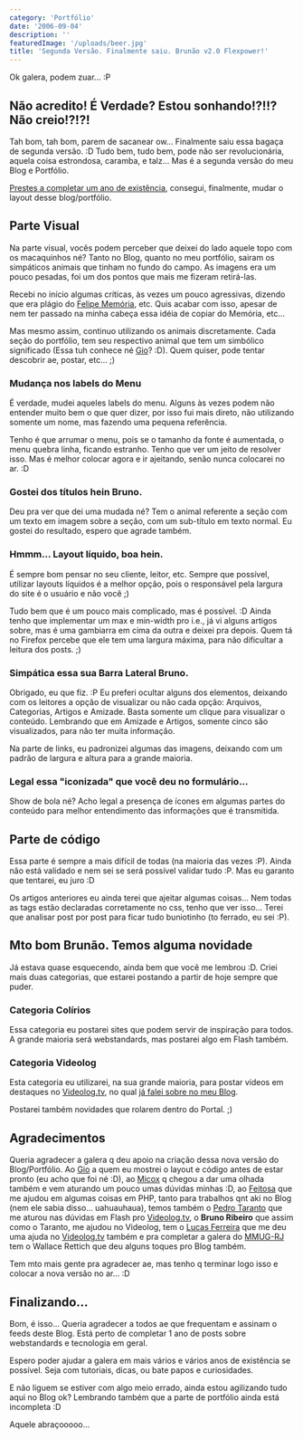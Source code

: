 ```yaml
---
category: 'Portfólio'
date: '2006-09-04'
description: ''
featuredImage: '/uploads/beer.jpg'
title: 'Segunda Versão. Finalmente saiu. Brunão v2.0 Flexpower!'
---
```


Ok galera, podem zuar... :P

## Não acredito! É Verdade? Estou sonhando!?!!? Não creio!?!?!

Tah bom, tah bom, parem de sacanear ow... Finalmente saiu essa bagaça de segunda versão. :D Tudo bem, tudo bem, pode não ser revolucionária, aquela coisa estrondosa, caramba, e talz... Mas é a segunda versão do meu Blog e Portfólio.

[Prestes a completar um ano de existência](/primeiro-passo), consegui, finalmente, mudar o layout desse blog/portfólio.

## Parte Visual

Na parte visual, vocês podem perceber que deixei do lado aquele topo com os macaquinhos né? Tanto no Blog, quanto no meu portfólio, sairam os simpáticos animais que tinham no fundo do campo. As imagens era um pouco pesadas, foi um dos pontos que mais me fizeram retirá-las.

Recebi no início algumas críticas, às vezes um pouco agressivas, dizendo que era plágio do [Felipe Memória](http://www.fmemoria.com.br 'Visitar o site do Felipe Memória'), etc. Quis acabar com isso, apesar de nem ter passado na minha cabeça essa idéia de copiar do Memória, etc...

Mas mesmo assim, continuo utilizando os animais discretamente. Cada seção do portfólio, tem seu respectivo animal que tem um simbólico significado (Essa tuh conhece né [Gio](http://www.bitfrito.com.br)? :D). Quem quiser, pode tentar descobrir ae, postar, etc... ;)

### Mudança nos labels do Menu

É verdade, mudei aqueles labels do menu. Alguns às vezes podem não entender muito bem o que quer dizer, por isso fui mais direto, não utilizando somente um nome, mas fazendo uma pequena referência.

Tenho é que arrumar o menu, pois se o tamanho da fonte é aumentada, o menu quebra linha, ficando estranho. Tenho que ver um jeito de resolver isso. Mas é melhor colocar agora e ir ajeitando, senão nunca colocarei no ar. :D

### Gostei dos títulos hein Bruno.

Deu pra ver que dei uma mudada né? Tem o animal referente a seção com um texto em imagem sobre a seção, com um sub-título em texto normal. Eu gostei do resultado, espero que agrade também.

### Hmmm... Layout líquido, boa hein.

É sempre bom pensar no seu cliente, leitor, etc. Sempre que possível, utilizar layouts líquidos é a melhor opção, pois o responsável pela largura do site é o usuário e não você ;)

Tudo bem que é um pouco mais complicado, mas é possível. :D Ainda tenho que implementar um max e min-width pro i.e., já vi alguns artigos sobre, mas é uma gambiarra em cima da outra e deixei pra depois. Quem tá no Firefox percebe que ele tem uma largura máxima, para não dificultar a leitura dos posts. ;)

### Simpática essa sua Barra Lateral Bruno.

Obrigado, eu que fiz. :P Eu preferi ocultar alguns dos elementos, deixando com os leitores a opção de visualizar ou não cada opção: Arquivos, Categorias, Artigos e Amizade. Basta somente um clique para visualizar o conteúdo. Lembrando que em Amizade e Artigos, somente cinco são visualizados, para não ter muita informação.

Na parte de links, eu padronizei algumas das imagens, deixando com um padrão de largura e altura para a grande maioria.

### Legal essa "iconizada" que você deu no formulário...

Show de bola né? Acho legal a presença de ícones em algumas partes do conteúdo para melhor entendimento das informações que é transmitida.

## Parte de código

Essa parte é sempre a mais difícil de todas (na maioria das vezes :P). Ainda não está validado e nem sei se será possível validar tudo :P. Mas eu garanto que tentarei, eu juro :D

Os artigos anteriores eu ainda terei que ajeitar algumas coisas... Nem todas as tags estão declaradas corretamente no css, tenho que ver isso... Terei que analisar post por post para ficar tudo buniotinho (to ferrado, eu sei :P).

## Mto bom Brunão. Temos alguma novidade

Já estava quase esquecendo, ainda bem que você me lembrou :D. Criei mais duas categorias, que estarei postando a partir de hoje sempre que puder.

### Categoria Colírios

Essa categoria eu postarei sites que podem servir de inspiração para todos. A grande maioria será webstandards, mas postarei algo em Flash também.

### Categoria Videolog

Esta categoria eu utilizarei, na sua grande maioria, para postar vídeos em destaques no [Videolog.tv](http://www.videolog.tv), no qual [já falei sobre no meu Blog](/videolog-a-nova-era).

Postarei também novidades que rolarem dentro do Portal. ;)

## Agradecimentos

Queria agradecer a galera q deu apoio na criação dessa nova versão do Blog/Portfólio. Ao [Gio](http://www.bitfrito.com.br) a quem eu mostrei o layout e código antes de estar pronto (eu acho que foi né :D), ao [Micox](http://elmicox.blogspot.com/) q chegou a dar uma olhada também e vem aturando um pouco umas dúvidas minhas :D, ao [Feitosa](http://cirofeitosa.com.br/) que me ajudou em algumas coisas em PHP, tanto para trabalhos qnt aki no Blog (nem ele sabia disso... uahuauhaua), temos também o [Pedro Taranto](http://www.zigzgiza.com.br) que me aturou nas dúvidas em Flash pro [Videolog.tv](http://www.videolog.tv), o **Bruno Ribeiro** que assim como o Taranto, me ajudou no Videolog, tem o [Lucas Ferreira](http://blog.lucasferreira.com/) que me deu uma ajuda no [Videolog.tv](http://www.videolog.tv) também e pra completar a galera do [MMUG-RJ](http://www.mmug-rj.com.br) tem o Wallace Rettich que deu alguns toques pro Blog também.

Tem mto mais gente pra agradecer ae, mas tenho q terminar logo isso e colocar a nova versão no ar... :D

## Finalizando...

Bom, é isso... Queria agradecer a todos ae que frequentam e assinam o feeds deste Blog. Está perto de completar 1 ano de posts sobre webstandards e tecnologia em geral.

Espero poder ajudar a galera em mais vários e vários anos de existência se possível. Seja com tutoriais, dicas, ou bate papos e curiosidades.

E não liguem se estiver com algo meio errado, ainda estou agilizando tudo aqui no Blog ok? Lembrando também que a parte de portfólio ainda está incompleta :D

Aquele abraçooooo...
